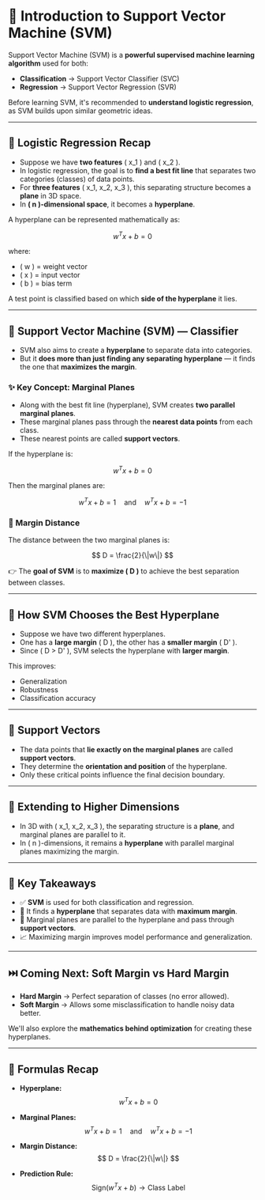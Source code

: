 # 📘 Introduction to Support Vector Machine (SVM)

Support Vector Machine (SVM) is a **powerful supervised machine learning algorithm** used for both:
- **Classification** → Support Vector Classifier (SVC)
- **Regression** → Support Vector Regression (SVR)

Before learning SVM, it's recommended to **understand logistic regression**, as SVM builds upon similar geometric ideas.

---

## 🧭 Logistic Regression Recap

- Suppose we have **two features** \( x_1 \) and \( x_2 \).  
- In logistic regression, the goal is to **find a best fit line** that separates two categories (classes) of data points.
- For **three features** \( x_1, x_2, x_3 \), this separating structure becomes a **plane** in 3D space.
- In **\( n \)-dimensional space**, it becomes a **hyperplane**.

A hyperplane can be represented mathematically as:

$$
w^T x + b = 0
$$

where:
- \( w \) = weight vector  
- \( x \) = input vector  
- \( b \) = bias term

A test point is classified based on which **side of the hyperplane** it lies.

---

## 🚀 Support Vector Machine (SVM) — Classifier

- SVM also aims to create a **hyperplane** to separate data into categories.
- But it **does more than just finding any separating hyperplane** — it finds the one that **maximizes the margin**.

### ✨ Key Concept: Marginal Planes

- Along with the best fit line (hyperplane), SVM creates **two parallel marginal planes**.
- These marginal planes pass through the **nearest data points** from each class.
- These nearest points are called **support vectors**.

If the hyperplane is:

$$
w^T x + b = 0
$$

Then the marginal planes are:

$$
w^T x + b = 1 \quad \text{and} \quad w^T x + b = -1
$$

### 📏 Margin Distance

The distance between the two marginal planes is:

$$
D = \frac{2}{\|w\|}
$$

👉 The **goal of SVM** is to **maximize \( D \)** to achieve the best separation between classes.

---

## 🧠 How SVM Chooses the Best Hyperplane

- Suppose we have two different hyperplanes.
- One has a **large margin** \( D \), the other has a **smaller margin** \( D' \).
- Since \( D > D' \), SVM selects the hyperplane with **larger margin**.

This improves:
- Generalization
- Robustness
- Classification accuracy

---

## 📌 Support Vectors

- The data points that **lie exactly on the marginal planes** are called **support vectors**.
- They determine the **orientation and position** of the hyperplane.
- Only these critical points influence the final decision boundary.

---

## 🧭 Extending to Higher Dimensions

- In 3D with \( x_1, x_2, x_3 \), the separating structure is a **plane**, and marginal planes are parallel to it.
- In \( n \)-dimensions, it remains a **hyperplane** with parallel marginal planes maximizing the margin.

---

## 📝 Key Takeaways

- ✅ **SVM** is used for both classification and regression.  
- 🧭 It finds a **hyperplane** that separates data with **maximum margin**.  
- 🧮 Marginal planes are parallel to the hyperplane and pass through **support vectors**.  
- 📈 Maximizing margin improves model performance and generalization.

---

## ⏭️ Coming Next: Soft Margin vs Hard Margin

- **Hard Margin** → Perfect separation of classes (no error allowed).  
- **Soft Margin** → Allows some misclassification to handle noisy data better.

We'll also explore the **mathematics behind optimization** for creating these hyperplanes.

---

## 🧮 Formulas Recap

- **Hyperplane:**
  $$
  w^T x + b = 0
  $$

- **Marginal Planes:**
  $$
  w^T x + b = 1 \quad \text{and} \quad w^T x + b = -1
  $$

- **Margin Distance:**
  $$
  D = \frac{2}{\|w\|}
  $$

- **Prediction Rule:**
  $$
  \text{Sign}(w^T x + b) \rightarrow \text{Class Label}
  $$

